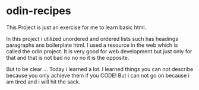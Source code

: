 # odin-recipes
This Project is just an exercise for me to learn basic html.

In this project i utilized unordered and ordered lists such has headings paragraphs
ans boilerplate html. I used a resource in the web which is called the odin project.
It is very good for web development but just only for that and that is not bad no no
no it is the opposite. 

But to be clear ... Today i learned a lot. I learned things you can not describe because you only achieve them if you CODE! But i can not go on because i am tired and i will hit the sack.

